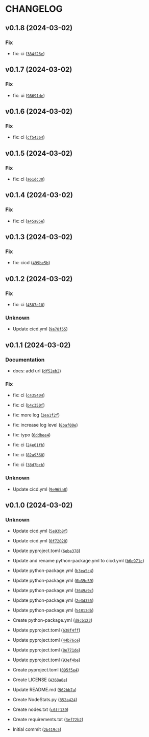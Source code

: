 # CHANGELOG



## v0.1.8 (2024-03-02)

### Fix

* fix: ci ([`384f26e`](https://github.com/AnyNodes/shdw-node-stats/commit/384f26e9f46a4f18012f72069a330e1a832567fc))


## v0.1.7 (2024-03-02)

### Fix

* fix: ui ([`98691de`](https://github.com/AnyNodes/shdw-node-stats/commit/98691de0b5998fe347ecb94b1bdc79c0ab66a76b))


## v0.1.6 (2024-03-02)

### Fix

* fix: ci ([`cf54364`](https://github.com/AnyNodes/shdw-node-stats/commit/cf5436410f891cb25d85161375bc8f3e4a963081))


## v0.1.5 (2024-03-02)

### Fix

* fix: ci ([`a61dc30`](https://github.com/AnyNodes/shdw-node-stats/commit/a61dc30cebbddac42a48a8e4666703a9d874e6c8))


## v0.1.4 (2024-03-02)

### Fix

* fix: ci ([`a45a85e`](https://github.com/AnyNodes/shdw-node-stats/commit/a45a85ec63ba2204ce8430aa5a16bbf9db8942ba))


## v0.1.3 (2024-03-02)

### Fix

* fix: cicd ([`499be5b`](https://github.com/AnyNodes/shdw-node-stats/commit/499be5b4dd9c7c01b5a7232a92c306f956c1cbae))


## v0.1.2 (2024-03-02)

### Fix

* fix: ci ([`4587c10`](https://github.com/AnyNodes/shdw-node-stats/commit/4587c103523bb122587016459b8bd59b2de1fd64))

### Unknown

* Update cicd.yml ([`9a78f55`](https://github.com/AnyNodes/shdw-node-stats/commit/9a78f554529885df407503734d925bb494d1e786))


## v0.1.1 (2024-03-02)

### Documentation

* docs: add url ([`df52eb2`](https://github.com/AnyNodes/shdw-node-stats/commit/df52eb2046bc47d32a80f7d97cc0b0213bfb0adb))

### Fix

* fix: ci ([`c435404`](https://github.com/AnyNodes/shdw-node-stats/commit/c435404a375fdf270ceaf3077c1b16788a38fcfc))

* fix: ci ([`b4c350f`](https://github.com/AnyNodes/shdw-node-stats/commit/b4c350f75834da3b36ad3534b592043712bfe556))

* fix: more log ([`2ea1f2f`](https://github.com/AnyNodes/shdw-node-stats/commit/2ea1f2f35052742cac1676286ba308036716ecd4))

* fix: increase log level ([`8baf00e`](https://github.com/AnyNodes/shdw-node-stats/commit/8baf00e359711bae1c4141d32dc0e374b84b2a21))

* fix: typo ([`6ddbee4`](https://github.com/AnyNodes/shdw-node-stats/commit/6ddbee4724990c446125c22fec7c84fef63605b6))

* fix: ci ([`24e61fb`](https://github.com/AnyNodes/shdw-node-stats/commit/24e61fbfa1c0b56fa4f11f238ed34fa1e134853b))

* fix: ci ([`82a9360`](https://github.com/AnyNodes/shdw-node-stats/commit/82a93609cf49aa636855498284725fa02c421bff))

* fix: ci ([`38d7bcb`](https://github.com/AnyNodes/shdw-node-stats/commit/38d7bcbd52d39b5c3def69a8bb3745d01f785059))

### Unknown

* Update cicd.yml ([`9e965a8`](https://github.com/AnyNodes/shdw-node-stats/commit/9e965a80e0def3da3f76a79d428ecddfaa130a8d))


## v0.1.0 (2024-03-02)

### Unknown

* Update cicd.yml ([`5e93b8f`](https://github.com/AnyNodes/shdw-node-stats/commit/5e93b8fd9ccdbb3628c4daf112eab43b50a991ee))

* Update cicd.yml ([`0f72028`](https://github.com/AnyNodes/shdw-node-stats/commit/0f72028b309723d89103f453a9b9892a4dd8274f))

* Update pyproject.toml ([`6eba378`](https://github.com/AnyNodes/shdw-node-stats/commit/6eba378335130cc81e1b3133bc05116004877671))

* Update and rename python-package.yml to cicd.yml ([`b6e971c`](https://github.com/AnyNodes/shdw-node-stats/commit/b6e971c3d7ec08df276bdfe2bbc34d2c91a81654))

* Update python-package.yml ([`b3ea5c4`](https://github.com/AnyNodes/shdw-node-stats/commit/b3ea5c471a0dec8406ae7b4d960c6308221cd88f))

* Update python-package.yml ([`0b39e59`](https://github.com/AnyNodes/shdw-node-stats/commit/0b39e5989737dc524392050faf8d9b01c88a4c53))

* Update python-package.yml ([`3649a9c`](https://github.com/AnyNodes/shdw-node-stats/commit/3649a9c30fdd74a337598c60548e8d4f0b0ad187))

* Update python-package.yml ([`2e3d355`](https://github.com/AnyNodes/shdw-node-stats/commit/2e3d35561e1b570945adf6a5e3ef843a974b3c59))

* Update python-package.yml ([`54813db`](https://github.com/AnyNodes/shdw-node-stats/commit/54813db0210683b5e6e656dda6a54caf24d3bb4f))

* Create python-package.yml ([`d8cb123`](https://github.com/AnyNodes/shdw-node-stats/commit/d8cb1237dfd20bb55aac97899db9219a71b9454c))

* Update pyproject.toml ([`638f4ff`](https://github.com/AnyNodes/shdw-node-stats/commit/638f4ff173fcdacd6661dcf45134a81dc103b363))

* Update pyproject.toml ([`44b76ce`](https://github.com/AnyNodes/shdw-node-stats/commit/44b76ce0da81aa2ec7c270db1894f8256a783553))

* Update pyproject.toml ([`8e771de`](https://github.com/AnyNodes/shdw-node-stats/commit/8e771de4498ecdefb77b089398040724563a97f7))

* Update pyproject.toml ([`93ef4be`](https://github.com/AnyNodes/shdw-node-stats/commit/93ef4be0495f37f971e4ec115d67b5a20e7e18a1))

* Create pyproject.toml ([`095f5e4`](https://github.com/AnyNodes/shdw-node-stats/commit/095f5e427f2a52c2f899f83edc3051818b7c8fb7))

* Create LICENSE ([`4368a8e`](https://github.com/AnyNodes/shdw-node-stats/commit/4368a8e6fb1750e39a00287a2dffe692c2d25968))

* Update README.md ([`962bb7a`](https://github.com/AnyNodes/shdw-node-stats/commit/962bb7addf78f49d663da1c35f5d37121cac3920))

* Create NodeStats.py ([`852a424`](https://github.com/AnyNodes/shdw-node-stats/commit/852a424fbffadd99a778ba165f938b93a7459dbf))

* Create nodes.txt ([`c6ff139`](https://github.com/AnyNodes/shdw-node-stats/commit/c6ff1395d55f23aec68c80e68e183ad61e81ad5b))

* Create requirements.txt ([`3ef72b2`](https://github.com/AnyNodes/shdw-node-stats/commit/3ef72b2eaaa8ae01c02fa838bd7436d0fd0cf666))

* Initial commit ([`2b419c5`](https://github.com/AnyNodes/shdw-node-stats/commit/2b419c521e48c23cd54f9a3a64df302820ef0c4b))
